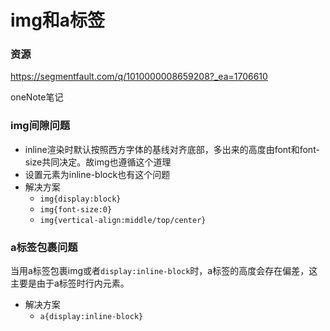 # img和a标签

### 资源

https://segmentfault.com/q/1010000008659208?_ea=1706610

oneNote笔记

### img间隙问题

- inline渲染时默认按照西方字体的基线对齐底部，多出来的高度由font和font-size共同决定。故img也遵循这个道理
- 设置元素为inline-block也有这个问题
- 解决方案
  - `img{display:block}`
  - `img{font-size:0}`
  - `img{vertical-align:middle/top/center}`

### a标签包裹问题

当用a标签包裹img或者`display:inline-block`时，a标签的高度会存在偏差，这主要是由于a标签时行内元素。

- 解决方案
  - `a{display:inline-block}`